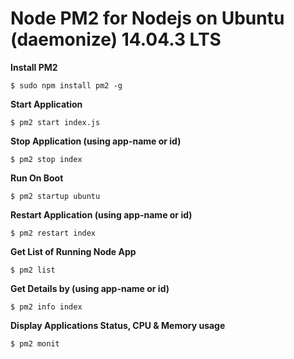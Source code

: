 # Node PM2 for Nodejs on Ubuntu (daemonize) 14.04.3 LTS

**Install PM2**

  `$ sudo npm install pm2 -g`


**Start Application**

  `$ pm2 start index.js`


**Stop Application (using app-name or id)**

  `$ pm2 stop index`


**Run On Boot**

  `$ pm2 startup ubuntu`


**Restart Application (using app-name or id)**

  `$ pm2 restart index`


**Get List of Running Node App**

  `$ pm2 list`


**Get Details by (using app-name or id)**

  `$ pm2 info index`


**Display Applications Status, CPU & Memory usage**

  `$ pm2 monit`
